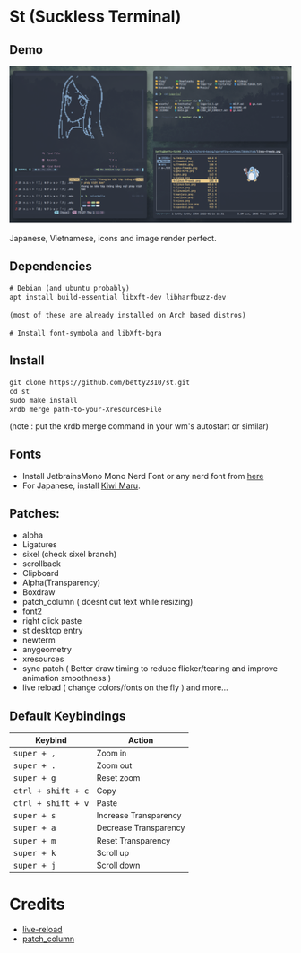 # St (Suckless Terminal)

## Demo

<img src="https://raw.githubusercontent.com/betty2310/file/main/st/st.png"> <br><br>
Japanese, Vietnamese, icons and image render perfect. 
## Dependencies

```
# Debian (and ubuntu probably)
apt install build-essential libxft-dev libharfbuzz-dev

(most of these are already installed on Arch based distros)

# Install font-symbola and libXft-bgra
```

## Install

```
git clone https://github.com/betty2310/st.git
cd st
sudo make install
xrdb merge path-to-your-XresourcesFile
```

(note : put the xrdb merge command in your wm's autostart or similar)

## Fonts

- Install JetbrainsMono Mono Nerd Font or any nerd font from [here](https://www.nerdfonts.com/font-downloads)
- For Japanese, install [Kiwi Maru](https://fonts.google.com/specimen/Kiwi%20Maru#standard-styles).

## Patches:

- alpha
- Ligatures
- sixel (check sixel branch)
- scrollback
- Clipboard
- Alpha(Transparency)
- Boxdraw
- patch_column ( doesnt cut text while resizing)
- font2
- right click paste
- st desktop entry
- newterm
- anygeometry
- xresources
- sync patch ( Better draw timing to reduce flicker/tearing and improve animation smoothness )
- live reload ( change colors/fonts on the fly )
  and more...
  <br>

## Default Keybindings<br>

| Keybind                     | Action                |
| --------------------------- | --------------------- |
| <kbd>super + ,</kbd>        | Zoom in               |
| <kbd>super + .</kbd>        | Zoom out              |
| <kbd>super + g</kbd>        | Reset zoom            |
| <kbd>ctrl + shift + c</kbd> | Copy                  |
| <kbd>ctrl + shift + v</kbd> | Paste                 |
| <kbd>super + s</kbd>        | Increase Transparency |
| <kbd>super + a</kbd>        | Decrease Transparency |
| <kbd>super + m</kbd>        | Reset Transparency    |
| <kbd>super + k</kbd>        | Scroll up             |
| <kbd>super + j</kbd>        | Scroll down           |


# Credits

- [live-reload](https://github.com/nimaipatel/st)
- [patch_column](https://github.com/nimaipatel/st/blob/all/patches/7672445bab01cb4e861651dc540566ac22e25812.diff)

